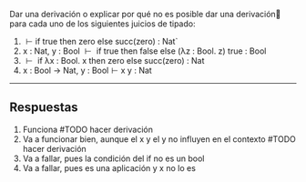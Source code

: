 Dar una derivación o explicar por qué no es posible dar una derivación para cada uno de los siguientes juicios de tipado:
1. $\vdash \text{if true then zero else succ(zero) : Nat}$`
2. $\text{x : Nat, y : Bool } \vdash \text{ if true then false else (λz : Bool. z) true : Bool}$ 
3. $\vdash \text{ if λx : Bool. x then zero else succ(zero) : Nat}$
4. $\text{ x : Bool → Nat, y : Bool}\vdash \text{x y : Nat}$

---
## Respuestas

1. Funciona 
   #TODO hacer derivación
2. Va a funcionar bien, aunque el x y el y no influyen en el contexto
   #TODO hacer derivación
3. Va a fallar, pues la condición del if no es un bool
4. Va a fallar, pues es una aplicación y x no lo es